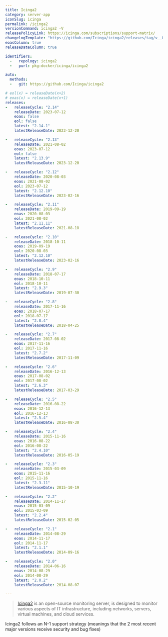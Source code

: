 ```yaml
---
title: Icinga2
category: server-app
iconSlug: icinga
permalink: /icinga2
versionCommand: icinga2 -V
releasePolicyLink: https://icinga.com/subscriptions/support-matrix/
changelogTemplate: "https://github.com/Icinga/icinga2/releases/tag/v__LATEST__/"
eoasColumn: true
releaseDateColumn: true

identifiers:
  -   repology: icinga2
  -   purl: pkg:docker/icinga/icinga2

auto:
  methods:
  -   git: https://github.com/Icinga/icinga2

# eol(x) = releaseDate(x+2)
# eoas(x) = releaseDate(x+1)
releases:
-   releaseCycle: "2.14"
    releaseDate: 2023-07-12
    eoas: false
    eol: false
    latest: "2.14.1"
    latestReleaseDate: 2023-12-20

-   releaseCycle: "2.13"
    releaseDate: 2021-08-02
    eoas: 2023-07-12
    eol: false
    latest: "2.13.9"
    latestReleaseDate: 2023-12-20

-   releaseCycle: "2.12"
    releaseDate: 2020-08-03
    eoas: 2021-08-02
    eol: 2023-07-12
    latest: "2.12.10"
    latestReleaseDate: 2023-02-16

-   releaseCycle: "2.11"
    releaseDate: 2019-09-19
    eoas: 2020-08-03
    eol: 2021-08-02
    latest: "2.11.11"
    latestReleaseDate: 2021-08-18

-   releaseCycle: "2.10"
    releaseDate: 2018-10-11
    eoas: 2019-09-19
    eol: 2020-08-03
    latest: "2.12.10"
    latestReleaseDate: 2023-02-16

-   releaseCycle: "2.9"
    releaseDate: 2018-07-17
    eoas: 2018-10-11
    eol: 2018-10-11
    latest: "2.9.3"
    latestReleaseDate: 2019-07-30

-   releaseCycle: "2.8"
    releaseDate: 2017-11-16
    eoas: 2018-07-17
    eol: 2018-07-17
    latest: "2.8.4"
    latestReleaseDate: 2018-04-25

-   releaseCycle: "2.7"
    releaseDate: 2017-08-02
    eoas: 2017-11-16
    eol: 2017-11-16
    latest: "2.7.2"
    latestReleaseDate: 2017-11-09

-   releaseCycle: "2.6"
    releaseDate: 2016-12-13
    eoas: 2017-08-02
    eol: 2017-08-02
    latest: "2.6.3"
    latestReleaseDate: 2017-03-29

-   releaseCycle: "2.5"
    releaseDate: 2016-08-22
    eoas: 2016-12-13
    eol: 2016-12-13
    latest: "2.5.4"
    latestReleaseDate: 2016-08-30

-   releaseCycle: "2.4"
    releaseDate: 2015-11-16
    eoas: 2016-08-22
    eol: 2016-08-22
    latest: "2.4.10"
    latestReleaseDate: 2016-05-19

-   releaseCycle: "2.3"
    releaseDate: 2015-03-09
    eoas: 2015-11-16
    eol: 2015-11-16
    latest: "2.3.11"
    latestReleaseDate: 2015-10-19

-   releaseCycle: "2.2"
    releaseDate: 2014-11-17
    eoas: 2015-03-09
    eol: 2015-03-09
    latest: "2.2.4"
    latestReleaseDate: 2015-02-05

-   releaseCycle: "2.1"
    releaseDate: 2014-08-29
    eoas: 2014-11-17
    eol: 2014-11-17
    latest: "2.1.1"
    latestReleaseDate: 2014-09-16

-   releaseCycle: "2.0"
    releaseDate: 2014-06-16
    eoas: 2014-08-29
    eol: 2014-08-29
    latest: "2.0.2"
    latestReleaseDate: 2014-08-07

---
```


> [Icinga2](https://icinga.com/docs/icinga-2/latest/doc/01-about/) is an open-source monitoring server, is designed to monitor various aspects
> of IT infrastructure, including networks, servers, virtual machines, and cloud services.

Icinga2 follows an N-1 support strategy
(meanings that the 2 most recent major versions receive security and bug fixes)
